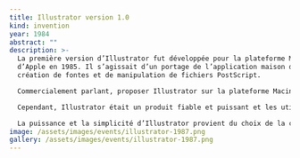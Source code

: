 ```yaml
---
title: Illustrator version 1.0
kind: invention
year: 1984
abstract: ""
description: >-
  La première version d’Illustrator fut développée pour la plateforme Macintosh
  d’Apple en 1985. Il s’agissait d’un portage de l’application maison d’Adobe de
  création de fontes et de manipulation de fichiers PostScript.

  Commercialement parlant, proposer Illustrator sur la plateforme Macintosh n’était pas très intéressant : faibles parts de marché, une seule imprimante compatible – la LaserWriter d’Apple, elle-même chère et peu répandue – et le principe même des courbes de Bézier était étranger à l’utilisateur moyen. Le Macintosh ne disposant que d’un écran noir et blanc de 9 pouces, Illustrator stimula la fabrication d’écrans plus grands compatibles Macintosh.

  Cependant, Illustrator était un produit fiable et puissant et les utilisateurs apprécièrent rapidement la supériorité des courbes de Bézier sur les solutions existantes telles que MacDraw, qui n’offraient qu’une précision limitée. Il attira ainsi de nombreux utilisateurs qui n’avaient pas assez d’argent ou de temps à investir pour des programmes haut de gamme comme AutoCAD. Illustrator avait trouvé une niche entre le dessin bitmap et les programmes de CAO.

  La puissance et la simplicité d’Illustrator provient du choix de la courbe de Bézier comme élément de base. Une courbe modifiée permet de décrire une ligne, un cercle ou un arc de cercle. En outre, Adobe choisit le format PostScript comme format natif de document, ce qui permit d’imprimer un fichier en l’envoyant directement vers l’imprimante, sans avoir à passer par l’interface d’Illustrator. Postscript étant un format ouvert et documenté, les éditeurs tiers pouvaient aisément développer des applications capables de lire et de créer des documents au format d’Illustrator.
image: /assets/images/events/illustrator-1987.png
gallery: /assets/images/events/illustrator-1987.png
---
```

